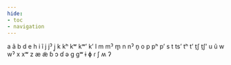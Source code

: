 ```yaml
---
hide:
- toc
- navigation
---
```

a
ã
b
d
e
h
i
ĩ
j
jˀ
j̥
k
kʰ
kʷ
kʷʼ
kʼ
l
m
mˀ
m̥
n
nˀ
n̥
o
p
pʰ
pʼ
s
t
tsʼ
tʰ
tʼ
t̠ʃ
t̠ʃʼ
u
ũ
w
wˀ
x
xʷ
z
æ
æ̃
ɓ
ɔ
ɗ
ə
ɡ
ɡʷ
ɨ
ɸ
ɾ
ʃ
ʍ
ʔ

